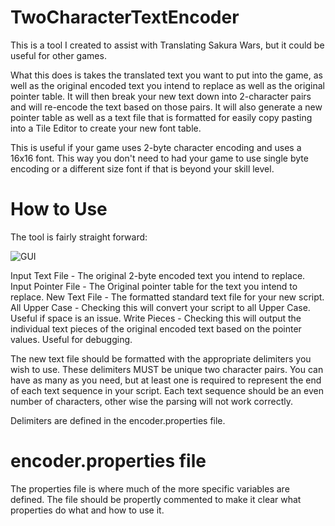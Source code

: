 # TwoCharacterTextEncoder
This is a tool I created to assist with Translating Sakura Wars, but it could be useful for other games.

What this does is takes the translated text you want to put into the game, as well as the original encoded text you intend to replace as well as the original pointer table. It will then break your new text down into 2-character pairs and will re-encode the text based on those pairs. It will also generate a new pointer table as well as a text file that is formatted for easily copy pasting into a Tile Editor to create your new font table.

This is useful if your game uses 2-byte character encoding and uses a 16x16 font. This way you don't need to had your game to use single byte encoding or a different size font if that is beyond your skill level.

# How to Use

The tool is fairly straight forward:

![GUI](https://i.imgur.com/3TqDxT8.png)

Input Text File - The original 2-byte encoded text you intend to replace.
Input Pointer File - The Original pointer table for the text you intend to replace.
New Text File - The formatted standard text file for your new script.
All Upper Case - Checking this will convert your script to all Upper Case. Useful if space is an issue.
Write Pieces - Checking this will output the individual text pieces of the original encoded text based on the pointer values. Useful for debugging.


The new text file should be formatted with the appropriate delimiters you wish to use. These delimiters MUST be unique two character pairs. You can have as many as you need, but at least one is required to represent the end of each text sequence in your script. Each text sequence should be an even number of characters, other wise the parsing will not work correctly.

Delimiters are defined in the encoder.properties file.

# encoder.properties file
The properties file is where much of the more specific variables are defined. The file should be propertly commented to make it clear what properties do what and how to use it.
